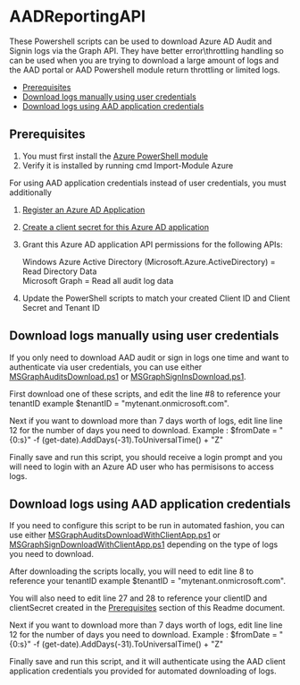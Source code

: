 

# AADReportingAPI

These Powershell scripts can be used to download Azure AD Audit and Signin logs via the Graph API.  They have better error\throttling handling so can be used when you are trying to download a large amount of logs and the AAD portal or AAD Powershell module return throttling or limited logs.

  * [Prerequisites](#prerequisites)
  * [Download logs manually using user credentials](#download-logs-manually-using-user-credentials)
  * [Download logs using AAD application credentials](#download-logs-using-aad-application-credentials)

## Prerequisites
1. You must first install the [Azure PowerShell module](https://docs.microsoft.com/en-us/powershell/azure/servicemanagement/install-azure-ps?view=azuresmps-4.0.0)
2. Verify it is installed by running cmd Import-Module Azure

For using AAD application credentials instead of user credentials, you must additionally
1. [Register an Azure AD Application](https://docs.microsoft.com/en-us/azure/active-directory/develop/quickstart-register-app)
2. [Create a client secret for this Azure AD application](https://docs.microsoft.com/en-us/azure/active-directory/develop/quickstart-register-app#add-a-client-secret)
3. Grant this Azure AD application API permissions for the following APIs:

    Windows Azure Active Directory (Microsoft.Azure.ActiveDirectory) = Read Directory Data <br>
    Microsoft Graph                                                  = Read all audit log data

4. Update the PowerShell scripts to match your created Client ID and Client Secret and Tenant ID

## Download logs manually using user credentials

If you only need to download AAD audit or sign in logs one time and want to authenticate via user credentials, you can use either [MSGraphAuditsDownload.ps1](https://github.com/jasonfritts/AADReportingAPI/blob/master/MSGraphAuditsDownload.ps1) or [MSGraphSignInsDownload.ps1](https://github.com/jasonfritts/AADReportingAPI/blob/master/MSGraphSignInsDownload.ps1).

First download one of these scripts, and edit the line #8 to reference your tenantID  example $tenantID = "mytenant.onmicrosoft.com".

Next if you want to download more than 7 days worth of logs, edit line line 12 for the number of days you need to download.  Example : $fromDate = "{0:s}" -f (get-date).AddDays(-31).ToUniversalTime() + "Z"

Finally save and run this script, you should receive a login prompt and you will need to login with an Azure AD user who has permisisons to access logs.

## Download logs using AAD application credentials

If you need to configure this script to be run in automated fashion, you can use either [MSGraphAuditsDownloadWithClientApp.ps1](https://github.com/jasonfritts/AADReportingAPI/blob/master/MSGraphAuditsDownloadWithClientApp.ps1) or [MSGraphSignDownloadWithClientApp.ps1](https://github.com/jasonfritts/AADReportingAPI/blob/master/MSGraphSignDownloadWithClientApp.ps1) depending on the type of logs you need to download.

After downloading the scripts locally, you will need to edit line 8 to reference your tenantID  example $tenantID = "mytenant.onmicrosoft.com".

You will also need to edit line 27 and 28 to reference your clientID and clientSecret created in the [Prerequisites](#prerequisites) section of this Readme document.

Next if you want to download more than 7 days worth of logs, edit line line 12 for the number of days you need to download.  Example : $fromDate = "{0:s}" -f (get-date).AddDays(-31).ToUniversalTime() + "Z"

Finally save and run this script, and it will authenticate using the AAD client application credentials you provided for automated downloading of logs.
